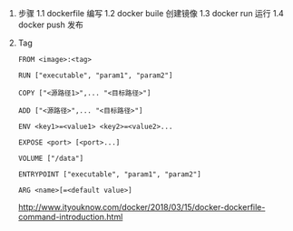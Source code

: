 1. 步骤
    1.1 dockerfile 编写
    1.2 docker buile 创建镜像
    1.3 docker run 运行
    1.4 docker push 发布

2. Tag
    
    ```FROM <image>:<tag>```
    
    ```RUN ["executable", "param1", "param2"]```
    
    ```COPY ["<源路径1>",... "<目标路径>"]```
  
    ```ADD ["<源路径>",... "<目标路径>"]```
  
    ```ENV <key1>=<value1> <key2>=<value2>...```
  
    ```EXPOSE <port> [<port>...]```
  
    ```VOLUME ["/data"]```
  
    ```ENTRYPOINT ["executable", "param1", "param2"]```
  
    ```ARG <name>[=<default value>]```
  
    http://www.ityouknow.com/docker/2018/03/15/docker-dockerfile-command-introduction.html
   
